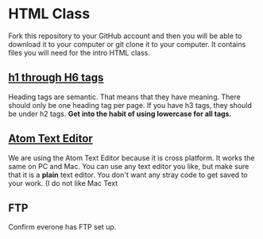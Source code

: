 # HTML Class

Fork this repository to your GitHub account and then you will be able to download it to your computer or git clone it to your computer. It contains files you will need for the intro HTML class.

##  [h1 through H6 tags](http://codepen.io/lblakej/pen/xRRYLJ)

Heading tags are semantic. That means that they have meaning. There should only be one heading tag per page. If you have h3 tags, they should be under h2 tags. **Get into the habit of using lowercase for all tags.**

## [Atom Text Editor](http://atom.io)

We are using the Atom Text Editor because it is cross platform. It works the same on PC and Mac. You can use any text editor you like, but make sure that it is a **plain** text editor. You don't want any stray code to get saved to your work. (I do not like Mac Text

## FTP
Confirm everone has FTP set up.
